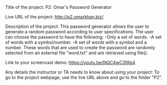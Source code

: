 Title of the project:
    P2: Omar's Password Generator

Live URL of the project:
    http://p2.omarkhan.biz/

Description of the project:
    This password generator allows the user to generate a random password according to user specifications. The user can choose the password to have the following:
     -Only a set of words.
     -A set of words with a symbol/number.
     -A set of words with a symbol and a number.
    These words that are used to create the password are randomly selected from an external file "word.txt" and are retrieved using file().

Link to your screencast demo:
    https://youtu.be/NQC4wC3fAb4

Any details the instructor or TA needs to know about using your project:
     To go to the project webpage, use the live URL above and go to the folder "P2".
